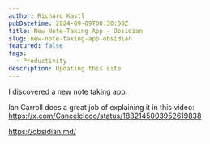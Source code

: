 ```yaml
---
author: Richard Kastl
pubDatetime: 2024-09-09T08:30:00Z
title: New Note-Taking App - Obsidian
slug: new-note-taking-app-obsidian
featured: false
tags:
  - Productivity
description: Updating this site
---
```


I discovered a new note taking app. 

Ian Carroll does a great job of explaining it in this video: https://x.com/Cancelcloco/status/1832145003952619838

https://obsidian.md/
